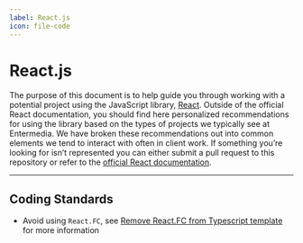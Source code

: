 ```yaml
---
label: React.js
icon: file-code
---
```


# React.js

The purpose of this document is to help guide you through working with a potential project using the JavaScript library, [React](https://reactjs.org/). Outside of the official React documentation, you should find here personalized recommendations for using the library based on the types of projects we typically see at Entermedia. We have broken these recommendations out into common elements we tend to interact with often in client work. If something you’re looking for isn’t represented you can either submit a pull request to this repository or refer to the [official React documentation](https://reactjs.org/).

---

## Coding Standards

- Avoid using `React.FC`, see [Remove React.FC from Typescript template](https://github.com/facebook/create-react-app/pull/8177) for more information
